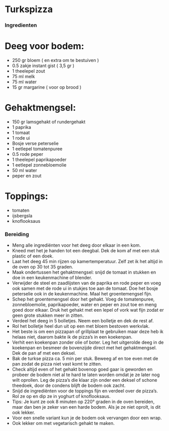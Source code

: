 # Turkspizza

### Ingredienten
# Deeg voor bodem:
* 250 gr bloem ( en extra om te bestuiven )
* 0.5 zakje instant gist ( 3,5 gr )
* 1 theelepel zout
* 75 ml melk
* 75 ml water
* 15 gr margarine ( voor op brood )

# Gehaktmengsel:
* 150 gr lamsgehakt of rundergehakt
* 1 paprika
* 1 tomaat
* 1 rode ui
* Bosje verse peterselie
* 1 eetlepel tomatenpuree
* 0.5 rode peper
* 1 theelepel paprikapoeder
* 1 eetlepel zonnebloemolie
* 50 ml water
* peper en zout

# Toppings:
* tomaten
* ijsbergsla
* knoflooksaus

### Bereiding
* Meng alle ingrediënten voor het deeg door elkaar in een kom.
* Kneed met het je handen tot een deegbal. Dek de kom af met een stuk plastic of een doek.
* Laat het deeg 45 min rijzen op kamertemperatuur. Zelf zet ik het altijd in de oven op 30 tot 35 graden.
* Maak ondertussen het gehaktmengsel: snijd de tomaat in stukken en doe in een keukenmachine of blender.
* Verwijder de steel en zaadlijsten van de paprika en rode peper en voeg ook samen met de rode ui in stukjes toe aan de tomaat. Doe het bosje peterselie ook in de keukenmachine. Maal het groentemengsel fijn.
* Schep het groentemengsel door het gehakt. Voeg de tomatenpuree, zonnebloemolie, paprikapoeder, water en peper en zout toe en meng goed door elkaar. Druk het gehakt met een lepel of vork wat fijn zodat er geen grote stukken meer in zitten.
* Verdeel het deeg in 5 bolletjes. Neem een bolletje en dek de rest af.
* Rol het bolletje heel dun uit op een met bloem bestoven werkvlak.
* Het beste is om een pizzapan of grillplaat te gebruiken maar deze heb ik helaas niet, daarom bakte ik de pizza’s in een koekenpan.
* Verhit een koekenpan zonder olie of boter. Leg het uitgerolde deeg in de koekenpan en besmeer de bovenzijde direct met het gehaktmengsel. Dek de pan af met een deksel.
* Bak de turkse pizza ca. 5 min per stuk. Beweeg af en toe even met de pan zodat de pizza niet vast komt te zitten.
* Check altijd even of het gehakt bovenop goed gaar is geworden en probeer de bodem niet al te hard te laten worden omdat je ze later nog wilt oprollen. Leg de pizza’s die klaar zijn onder een deksel of schone theedoek, door de condens blijft de bodem ook zacht.
* Snijd de ingrediënten voor de toppings fijn en verdeel over de pizza’s. Rol ze op en dip ze in yoghurt of knoflooksaus.
* Tips: Je kunt ze ook 8 minuten op 220° graden in de oven bereiden, maar dan ben je zeker van een harde bodem. Als je ze niet oprolt, is dit ook lekker.
* Voor een snelle variant kun je de bodem ook vervangen door een wrap.
* Ook lekker om met vegetarisch gehakt te maken.